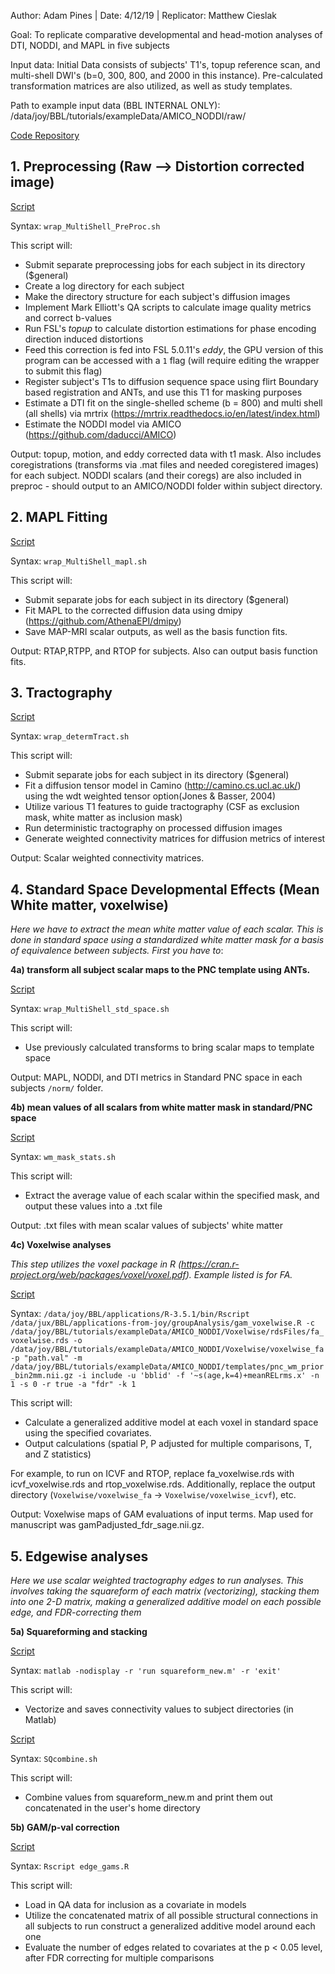 Author: Adam Pines | Date: 4/12/19 | Replicator: Matthew Cieslak

Goal: To replicate comparative developmental and head-motion analyses of DTI, NODDI, and MAPL in five subjects

Input data: Initial Data consists of subjects' T1's, topup reference scan, and multi-shell DWI's (b=0, 300, 800, and 2000 in this instance). Pre-calculated transformation matrices are also utilized, as well as study templates.

Path to example input data (BBL INTERNAL ONLY): /data/joy/BBL/tutorials/exampleData/AMICO_NODDI/raw/

[Code Repository](https://github.com/PennBBL/multishell_diffusion)

## **1. Preprocessing (Raw --> Distortion corrected image)**

[Script](https://github.com/PennBBL/multishell_diffusion/blob/master/PreProc/wrap_MultiShell_PreProc.sh)

Syntax: `wrap_MultiShell_PreProc.sh`

This script will:
* Submit separate preprocessing jobs for each subject in its directory ($general)
* Create a log directory for each subject
* Make the directory structure for each subject's diffusion images
* Implement Mark Elliott's QA scripts to calculate image quality metrics and correct b-values
* Run FSL's _topup_ to calculate distortion estimations for phase encoding direction induced distortions
* Feed this correction is fed into FSL 5.0.11's _eddy_, the GPU version of this program can be accessed with a `1` flag (will require editing the wrapper to submit this flag)
* Register subject's T1s to diffusion sequence space using flirt Boundary based registration and ANTs, and use this T1 for masking purposes
* Estimate a DTI fit on the single-shelled scheme (b = 800) and multi shell (all shells) via mrtrix (https://mrtrix.readthedocs.io/en/latest/index.html)
* Estimate the NODDI model via AMICO (https://github.com/daducci/AMICO)

Output: topup, motion, and eddy corrected data with t1 mask. Also includes coregistrations (transforms via .mat files and needed coregistered images) for each subject. NODDI scalars (and their coregs) are also included in preproc - should output to an AMICO/NODDI folder within subject directory.

## **2. MAPL Fitting**

[Script](https://github.com/PennBBL/multishell_diffusion/blob/master/PostProc/wrap_MultiShell_mapl.sh)

Syntax: `wrap_MultiShell_mapl.sh`

This script will:
* Submit separate jobs for each subject in its directory ($general)
* Fit MAPL to the corrected diffusion data using dmipy (https://github.com/AthenaEPI/dmipy)
* Save MAP-MRI scalar outputs, as well as the basis function fits.

Output: RTAP,RTPP, and RTOP for subjects. Also can output basis function fits.

## **3. Tractography**

[Script](https://github.com/PennBBL/multishell_diffusion/blob/master/PostProc/wrap_determTract.sh)

Syntax: `wrap_determTract.sh`

This script will:
* Submit separate jobs for each subject in its directory ($general)
* Fit a diffusion tensor model in Camino (http://camino.cs.ucl.ac.uk/) using the wdt weighted tensor option(Jones & Basser, 2004)
* Utilize various T1 features to guide tractography (CSF as exclusion mask, white matter as inclusion mask)
* Run deterministic tractography on processed diffusion images
* Generate weighted connectivity matrices for diffusion metrics of interest

Output: Scalar weighted connectivity matrices.


## **4. Standard Space Developmental Effects (Mean White matter, voxelwise)**

_Here we have to extract the mean white matter value of each scalar. This is done in standard space using a standardized white matter mask for a basis of equivalence between subjects. First you have to_:

**4a) transform all subject scalar maps to the PNC template using ANTs.**

[Script](https://github.com/PennBBL/multishell_diffusion/blob/master/PostProc/wrap_MultiShell_std_space.sh)

Syntax: `wrap_MultiShell_std_space.sh`

This script will:

* Use previously calculated transforms to bring scalar maps to template space

Output: MAPL, NODDI, and DTI metrics in Standard PNC space in each subjects `/norm/` folder. 

**4b) mean values of all scalars from white matter mask in standard/PNC space**

[Script](https://github.com/PennBBL/multishell_diffusion/blob/master/PostProc/wm_mask_stats.sh)

Syntax: `wm_mask_stats.sh`

This script will:

* Extract the average value of each scalar within the specified mask, and output these values into a .txt file

Output: .txt files with mean scalar values of subjects' white matter

**4c) Voxelwise analyses**

_This step utilizes the voxel package in R (https://cran.r-project.org/web/packages/voxel/voxel.pdf). Example listed is for FA._

[Script](https://github.com/PennBBL/groupAnalysis/blob/master/version2/gam_voxelwise.R)

Syntax: `/data/joy/BBL/applications/R-3.5.1/bin/Rscript /data/jux/BBL/applications-from-joy/groupAnalysis/gam_voxelwise.R -c /data/joy/BBL/tutorials/exampleData/AMICO_NODDI/Voxelwise/rdsFiles/fa_voxelwise.rds -o /data/joy/BBL/tutorials/exampleData/AMICO_NODDI/Voxelwise/voxelwise_fa -p "path.val" -m /data/joy/BBL/tutorials/exampleData/AMICO_NODDI/templates/pnc_wm_prior_bin2mm.nii.gz -i include -u 'bblid' -f '~s(age,k=4)+meanRELrms.x' -n 1 -s 0 -r true -a "fdr" -k 1`

This script will:
* Calculate a generalized additive model at each voxel in standard space using the specified covariates.
* Output calculations (spatial P, P adjusted for multiple comparisons, T, and Z statistics)

For example, to run on ICVF and RTOP, replace fa_voxelwise.rds with icvf_voxelwise.rds and rtop_voxelwise.rds. Additionally, replace the output directory (`Voxelwise/voxelwise_fa` -> `Voxelwise/voxelwise_icvf`), etc.

Output: Voxelwise maps of GAM evaluations of input terms. Map used for manuscript was gamPadjusted_fdr_sage.nii.gz. 

## **5. Edgewise analyses**

_Here we use scalar weighted tractography edges to run analyses. This involves taking the squareform of each matrix (vectorizing), stacking them into one 2-D matrix, making a generalized additive model on each possible edge, and FDR-correcting them_

**5a) Squareforming and stacking**

[Script](https://github.com/PennBBL/multishell_diffusion/blob/master/PostProc/squareform_new.m)

Syntax: `matlab -nodisplay -r 'run squareform_new.m' -r 'exit'`

This script will:
* Vectorize and saves connectivity values to subject directories (in Matlab)

[Script](https://github.com/PennBBL/multishell_diffusion/blob/master/PostProc/SQcombine.sh)

Syntax: `SQcombine.sh`

This script will:
* Combine values from squareform_new.m and print them out concatenated in the user's home directory

**5b) GAM/p-val correction**

[Script](https://github.com/PennBBL/multishell_diffusion/blob/master/PostProc/edge_gams.R)

Syntax: `Rscript edge_gams.R`

This script will:
* Load in QA data for inclusion as a covariate in models
* Utilize the concatenated matrix of all possible structural connections in all subjects to run construct a generalized additive model around each one
* Evaluate the number of edges related to covariates at the p < 0.05 level, after FDR correcting for multiple comparisons
